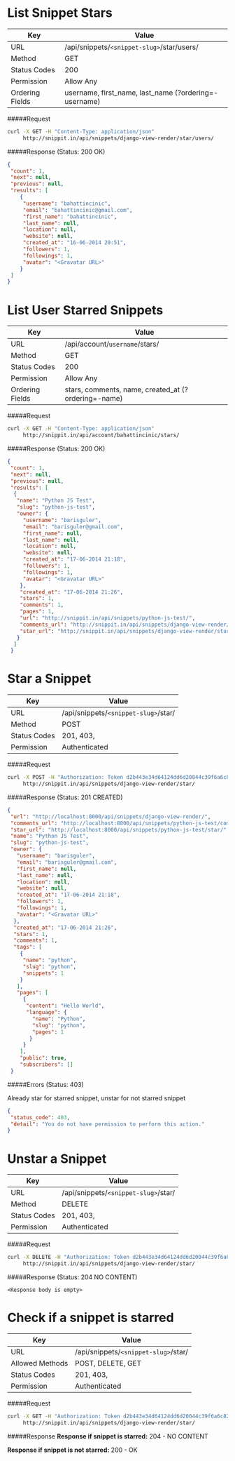 List Snippet Stars
==================================
| Key             | Value                                                 |
| ----------------|-------------------------------------------------------|
| URL             | /api/snippets/`<snippet-slug>`/star/users/            |
| Method          | GET                                                   |
| Status Codes    | 200                                                   |
| Permission      | Allow Any                                             |
| Ordering Fields | username, first_name, last_name (?ordering=-username) |

#####Request

```bash
curl -X GET -H "Content-Type: application/json"
     http://snippit.in/api/snippets/django-view-render/star/users/
```

#####Response (Status: 200 OK)

```json
{
 "count": 1,
 "next": null,
 "previous": null,
 "results": [
    {
     "username": "bahattincinic",
     "email": "bahattincinic@gmail.com",
     "first_name": "bahattincinic",
     "last_name": null,
     "location": null,
     "website": null,
     "created_at": "16-06-2014 20:51",
     "followers": 1,
     "followings": 1,
     "avatar": "<Gravatar URL>"
    }
 ]
}
```

List User Starred Snippets
===============================
| Key             | Value                                                 |
| ----------------|-------------------------------------------------------|
| URL             | /api/account/`username`/stars/                        |
| Method          | GET                                                   |
| Status Codes    | 200                                                   |
| Permission      | Allow Any                                             |
| Ordering Fields | stars, comments, name, created_at (?ordering=-name)   |

#####Request

```bash
curl -X GET -H "Content-Type: application/json"
     http://snippit.in/api/account/bahattincinic/stars/
```

#####Response (Status: 200 OK)

```json
{
 "count": 1,
 "next": null,
 "previous": null,
 "results": [
  {
   "name": "Python JS Test",
   "slug": "python-js-test",
   "owner": {
     "username": "barisguler",
     "email": "barisguler@gmail.com",
     "first_name": null,
     "last_name": null,
     "location": null,
     "website": null,
     "created_at": "17-06-2014 21:18",
     "followers": 1,
     "followings": 1,
     "avatar": "<Gravatar URL>"
    },
    "created_at": "17-06-2014 21:26",
    "stars": 1,
    "comments": 1,
    "pages": 1,
    "url": "http://snippit.in/api/snippets/python-js-test/",
    "comments_url": "http://snippit.in/api/snippets/django-view-render/comments/",
    "star_url": "http://snippit.in/api/snippets/django-view-render/star/"
   }
  ]
 }
```

Star a Snippet
=======================
| Key             | Value                                                 |
| ----------------|-------------------------------------------------------|
| URL             | /api/snippets/`<snippet-slug>`/star/                  |
| Method          | POST                                                  |
| Status Codes    | 201, 403,                                             |
| Permission      | Authenticated                                         |

#####Request

```bash
curl -X POST -H "Authorization: Token d2b443e34d64124dd6d20044c39f6a6c82fd0ee2"
     http://snippit.in/api/snippets/django-view-render/star/
```    
     
#####Response (Status: 201 CREATED)

```json
{
 "url": "http://localhost:8000/api/snippets/django-view-render/",
 "comments_url": "http://localhost:8000/api/snippets/python-js-test/comments/",
 "star_url": "http://localhost:8000/api/snippets/python-js-test/star/",
 "name": "Python JS Test",
 "slug": "python-js-test",
 "owner": {
   "username": "barisguler",
   "email": "barisguler@gmail.com",
   "first_name": null,
   "last_name": null,
   "location": null,
   "website": null,
   "created_at": "17-06-2014 21:18",
   "followers": 1,
   "followings": 1,
   "avatar": "<Gravatar URL>"
  },
  "created_at": "17-06-2014 21:26",
  "stars": 1,
  "comments": 1,
  "tags": [
    {
     "name": "python",
     "slug": "python",
     "snippets": 1
    }
   ],
   "pages": [
     {
      "content": "Hello World",
      "language": {
        "name": "Python",
        "slug": "python",
        "pages": 1
       }
     }
    ],
    "public": true,
    "subscribers": []
 }
```

#####Errors (Status: 403)

Already star for starred snippet, unstar for not starred snippet

```json
{
 "status_code": 403,
 "detail": "You do not have permission to perform this action."
}
```

Unstar a Snippet
============================
| Key             | Value                                                 |
| ----------------|-------------------------------------------------------|
| URL             | /api/snippets/`<snippet-slug>`/star/                  |
| Method          | DELETE                                                |
| Status Codes    | 201, 403,                                             |
| Permission      | Authenticated                                         |

#####Request

```bash
curl -X DELETE -H "Authorization: Token d2b443e34d64124dd6d20044c39f6a6c82fd0ee2"
     http://snippit.in/api/snippets/django-view-render/star/
```

#####Response (Status: 204 NO CONTENT)

    <Response body is empty>


Check if a snippet is starred
==============================
| Key             | Value                                                 |
| ----------------|-------------------------------------------------------|
| URL             | /api/snippets/`<snippet-slug>`/star/                  |
| Allowed Methods | POST, DELETE, GET                                     |
| Status Codes    | 201, 403,                                             |
| Permission      | Authenticated                                         |

#####Request

```bash
curl -X GET -H "Authorization: Token d2b443e34d64124dd6d20044c39f6a6c82fd0ee2"
     http://snippit.in/api/snippets/django-view-render/star/
```

#####Response
**Response if snippet is starred:** 204 - NO CONTENT

**Response if snippet is not starred:** 200 - OK
